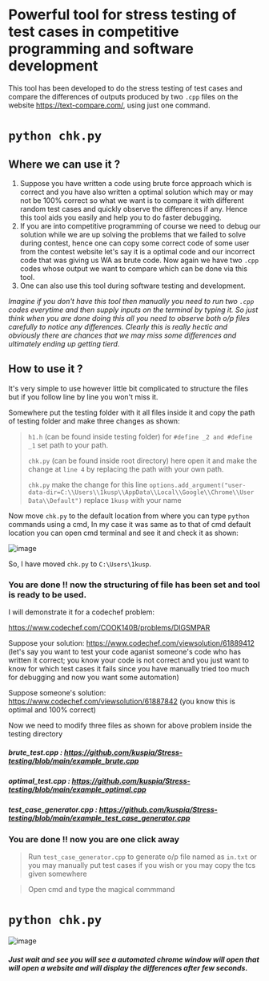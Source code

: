 # Powerful tool for stress testing of test cases in competitive programming and software development 

This tool has been developed to do the stress testing of test cases and compare the differences of outputs produced by two ```.cpp``` files on the website
https://text-compare.com/, using just one command.
# ```python chk.py```

## Where we can use it ?

1. Suppose you have written a code using brute force approach which is correct and you have also written a optimal solution which may or may not be 100% correct so what we want is to compare it with different random test cases and quickly observe the differences if any. Hence this tool aids you easily and help you to do faster debugging.
2. If you are into competitive programming of course we need to debug our solution while we are up solving the problems that we failed to solve during contest, hence one can copy some correct code of some user from the contest website let's say it is a optimal code and our incorrect code that was giving us WA as brute code. Now again we have two ```.cpp``` codes whose output we want to compare which can be done via this tool.
3. One can also use this tool during software testing and development.


_Imagine if you don't have this tool then manually you need to run two ```.cpp``` codes everytime and then supply inputs on the terminal by typing it. So just think when you are done doing this all you need to observe both o/p files carefully to notice any differences. Clearly this is really hectic and obviously there are chances that we may miss some differences and ultimately ending up getting tierd._


## How to use it ?

It's very simple to use however little bit complicated to structure the files but if you follow line by line you won't miss it.

Somewhere put the testing folder with it all files inside it and copy the path of testing folder and make three changes as shown:

> ```h1.h``` (can be found inside testing folder) for ```#define _2 and #define _1``` set path to your path. 
> 
> ```chk.py``` (can be found inside root directory) here open it and make the change at ```line 4``` by replacing the path with your own path.
> 
> ```chk.py``` make the change for this line ```options.add_argument("user-data-dir=C:\\Users\\1kusp\\AppData\\Local\\Google\\Chrome\\User Data\\Default")``` replace ```1kusp``` with your name

Now move ```chk.py``` to the default location from where you can type ```python``` commands using a cmd, In my case it was same as to that of cmd default location you can open cmd terminal and see it and check it as shown:

![image](https://user-images.githubusercontent.com/63403330/161602480-9f493b0a-1074-437d-b993-80260d56486e.png)

So, I have moved ```chk.py``` to  ```C:\Users\1kusp```.

### **You are done !! now the structuring of file has been set and tool is ready to be used.**

I will demonstrate it for a codechef problem:

https://www.codechef.com/COOK140B/problems/DIGSMPAR

Suppose your solution: https://www.codechef.com/viewsolution/61889412 (let's say you want to test your code aganist someone's code who has written it correct; you know your code is not correct and you just want to know for which test cases it fails since you have manually tried too much for debugging and now you want some automation)

Suppose someone's solution: https://www.codechef.com/viewsolution/61887842 (you know this is optimal and 100% correct)

Now we need to modify three files as shown for above problem inside the testing directory

##### brute_test.cpp : https://github.com/kuspia/Stress-testing/blob/main/example_brute.cpp
##### optimal_test.cpp : https://github.com/kuspia/Stress-testing/blob/main/example_optimal.cpp
##### test_case_generator.cpp : https://github.com/kuspia/Stress-testing/blob/main/example_test_case_generator.cpp

### **You are done !! now you are one click away**

> Run ```test_case_generator.cpp``` to generate o/p file named as ```in.txt``` or you may manually put test cases if you wish or you may copy the tcs given somewhere



> Open cmd and type the magical commmand 

# ```python chk.py```
![image](https://user-images.githubusercontent.com/63403330/161692360-f257cf0a-c626-459f-b3a1-b20ae24cd1c7.png)

##### _Just wait and see you will see a automated chrome window will open that will open a website and will display the differences after few seconds._

